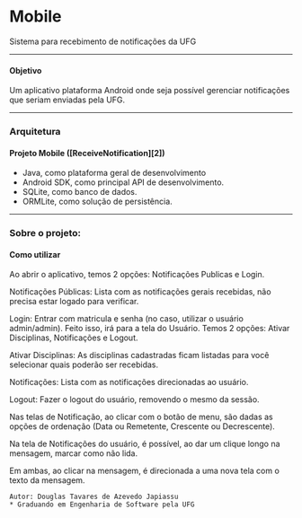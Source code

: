 Mobile
=============

Sistema para recebimento de notificações da UFG

***

#### Objetivo
Um aplicativo plataforma Android onde seja possível gerenciar notificações que seriam enviadas pela UFG.



***

### Arquitetura

#### Projeto Mobile ([ReceiveNotification][2])

* Java, como plataforma geral de desenvolvimento
* Android SDK, como principal API de desenvolvimento.
* SQLite, como banco de dados.
* ORMLite, como solução de persistência.


***

### Sobre o projeto:

#### Como utilizar

Ao abrir o aplicativo, temos 2 opções: Notificações Publicas e Login.

Notificações Públicas: Lista com as notificações gerais recebidas, não precisa estar logado para verificar.

Login: Entrar com matricula e senha (no caso, utilizar o usuário admin/admin). Feito isso, irá para a tela do Usuário. Temos 2 opções: Ativar Disciplinas, Notificações e Logout.

Ativar Disciplinas: As disciplinas cadastradas ficam listadas para você selecionar quais poderão ser recebidas.

Notificações: Lista com as notificações direcionadas ao usuário.

Logout: Fazer o logout do usuário, removendo o mesmo da sessão.

Nas telas de Notificação, ao clicar com o botão de menu, são dadas as opções de ordenação (Data ou Remetente, Crescente ou Decrescente).

Na tela de Notificações do usuário, é possível, ao dar um clique longo na mensagem, marcar como não lida.

Em ambas, ao clicar na mensagem, é direcionada a uma nova tela com o texto da mensagem.

```
Autor: Douglas Tavares de Azevedo Japiassu
* Graduando em Engenharia de Software pela UFG
```

